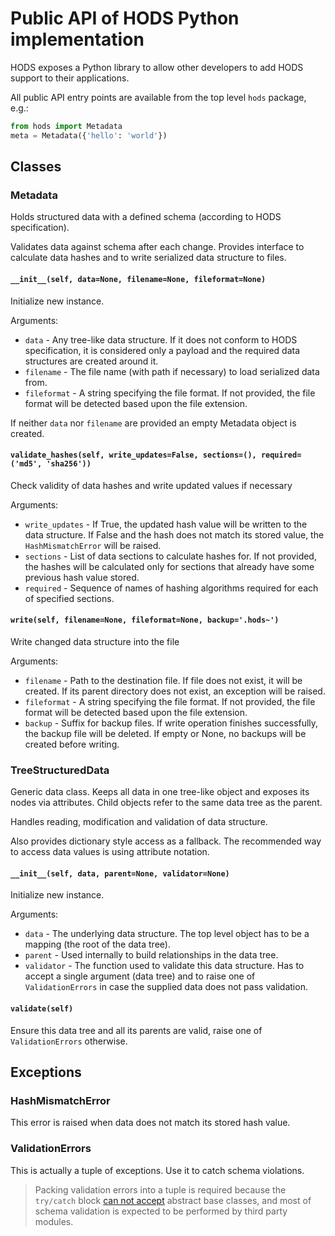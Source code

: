 # Public API of HODS Python implementation

HODS exposes a Python library to allow other developers to add HODS support to
their applications.

All public API entry points are available from the top level `hods` package,
e.g.:

```python
from hods import Metadata
meta = Metadata({'hello': 'world'})
```

## Classes

### Metadata

Holds structured data with a defined schema (according to HODS specification).

Validates data against schema after each change. Provides interface to
calculate data hashes and to write serialized data structure to files.

#### `__init__(self, data=None, filename=None, fileformat=None)`

Initialize new instance.

Arguments:

- `data` - Any tree-like data structure. If it does not conform to HODS
  specification, it is considered only a payload and the required data
  structures are created around it.
- `filename` - The file name (with path if necessary) to load serialized data
  from.
- `fileformat` - A string specifying the file format. If not provided, the
  file format will be detected based upon the file extension.

If neither `data` nor `filename` are provided an empty Metadata object is
created.

#### `validate_hashes(self, write_updates=False, sections=(), required=('md5', 'sha256'))`

Check validity of data hashes and write updated values if necessary

Arguments:

- `write_updates` - If True, the updated hash value will be written to the
  data structure. If False and the hash does not match its stored value, the
  `HashMismatchError` will be raised.
- `sections` - List of data sections to calculate hashes for. If not provided,
  the hashes will be calculated only for sections that already have some
  previous hash value stored.
- `required` - Sequence of names of hashing algorithms required for each of
  specified sections.

#### `write(self, filename=None, fileformat=None, backup='.hods~')`

Write changed data structure into the file

Arguments:

- `filename` - Path to the destination file. If file does not exist, it will
  be created. If its parent directory does not exist, an exception will be
  raised.
- `fileformat` - A string specifying the file format. If not provided, the
  file format will be detected based upon the file extension.
- `backup` - Suffix for backup files. If write operation finishes
  successfully, the backup file will be deleted. If empty or None, no backups
  will be created before writing.


### TreeStructuredData

Generic data class. Keeps all data in one tree-like object and exposes its
nodes via attributes. Child objects refer to the same data tree as the parent.

Handles reading, modification and validation of data structure.

Also provides dictionary style access as a fallback. The recommended way to
access data values is using attribute notation.

#### `__init__(self, data, parent=None, validator=None)`

Initialize new instance.

Arguments:

- `data` - The underlying data structure. The top level object has to be a
  mapping (the root of the data tree).
- `parent` - Used internally to build relationships in the data tree.
- `validator` - The function used to validate this data structure. Has to
  accept a single argument (data tree) and to raise one of `ValidationErrors`
  in case the supplied data does not pass validation.

#### `validate(self)`

Ensure this data tree and all its parents are valid, raise one of
`ValidationErrors` otherwise.


## Exceptions

### HashMismatchError

This error is raised when data does not match its stored hash value.

### ValidationErrors

This is actually a tuple of exceptions. Use it to catch schema violations.

> Packing validation errors into a tuple is required because the `try/catch`
> block [can not accept][ABC exception bug] abstract base classes, and most
> of schema validation is expected to be performed by third party modules.

[ABC exception bug]: https://bugs.python.org/issue12029
